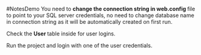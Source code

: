 #NotesDemo
You need to <b>change the connection string in web.config </b> file to point to your SQL server credentials, no need to change database name in connection string as it will be automatically created on first run.

Check the <b>User </b> table inside for user logins.

Run the project and login with one of the user credentials.
